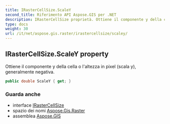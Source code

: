 ```yaml
---
title: IRasterCellSize.ScaleY
second_title: Riferimento API Aspose.GIS per .NET
description: IRasterCellSize proprietà. Ottiene il componente y della cella o laltezza in pixel scala y generalmente negativa.
type: docs
weight: 30
url: /it/net/aspose.gis.raster/irastercellsize/scaley/
---
```

## IRasterCellSize.ScaleY property

Ottiene il componente y della cella o l'altezza in pixel (scala y), generalmente negativa.

```csharp
public double ScaleY { get; }
```

### Guarda anche

* interface [IRasterCellSize](../)
* spazio dei nomi [Aspose.Gis.Raster](../../irastercellsize/)
* assemblea [Aspose.GIS](../../../)


